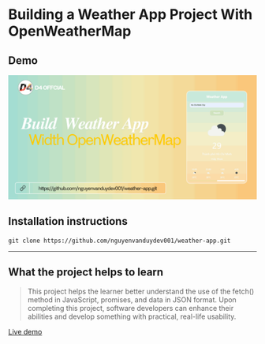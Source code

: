 # Building a Weather App Project With OpenWeatherMap

## Demo
![Demo](./images/demo.png)

## Installation instructions

```
git clone https://github.com/nguyenvanduydev001/weather-app.git
```
----

## What the project helps to learn
> This project helps the learner better understand the use of the fetch() method in JavaScript, promises, and data in JSON format. Upon completing this project, software developers can enhance their abilities and develop something with practical, real-life usability.

[Live demo](https://weather-nvd.netlify.app/)